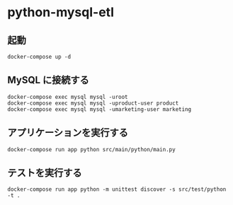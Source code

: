 # python-mysql-etl

## 起動

    docker-compose up -d

## MySQL に接続する

    docker-compose exec mysql mysql -uroot
    docker-compose exec mysql mysql -uproduct-user product
    docker-compose exec mysql mysql -umarketing-user marketing

## アプリケーションを実行する

    docker-compose run app python src/main/python/main.py

## テストを実行する

    docker-compose run app python -m unittest discover -s src/test/python -t .


